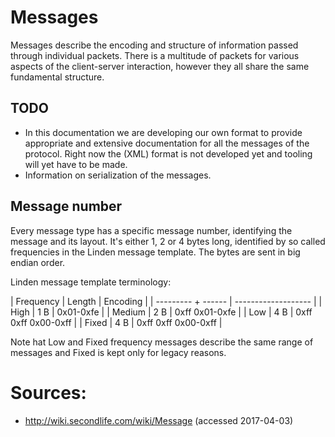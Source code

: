 # Messages
Messages describe the encoding and structure of information passed through individual packets. There is a multitude of packets for various aspects of the client-server interaction, however they all share the same fundamental structure.

## TODO
* In this documentation we are developing our own format to provide appropriate and extensive documentation for all the messages of the protocol. Right now the (XML) format is not developed yet and tooling will yet have to be made.
* Information on serialization of the messages.

## Message number
Every message type has a specific message number, identifying the message and its layout.
It's either 1, 2 or 4 bytes long, identified by so called frequencies in the Linden message template.
The bytes are sent in big endian order.

Linden message template terminology:

  | Frequency | Length | Encoding            |
  | --------- + ------ | ------------------- |
  | High      | 1 B    | 0x01-0xfe           |
  | Medium    | 2 B    | 0xff 0x01-0xfe      |
  | Low       | 4 B    | 0xff 0xff 0x00-0xff |
  | Fixed     | 4 B    | 0xff 0xff 0x00-0xff |

Note hat Low and Fixed frequency messages describe the same range of messages and Fixed is kept only for legacy reasons.

# Sources:
* http://wiki.secondlife.com/wiki/Message (accessed 2017-04-03)
